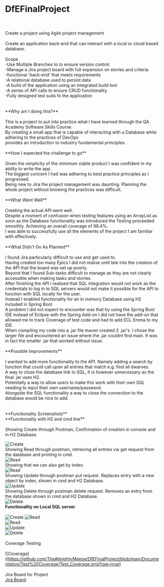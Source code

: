 # DfEFinalProject
<br />
<br />
Create a project using Agile project management <br />
<br />
Create an application back-end that can interact with a local or cloud based database.<br />
<br />
Scope <br />
-Use Multiple Branches to to ensure version control <br />
-Manage a Jira project board with full expansion on stories and criteria <br />
-functional 'back-end' that meets requirements <br />
-A relational database used to persist data <br />
-A build of the application using an integrated build tool <br />
-A series of API calls to ensure CRUD functionality <br /> 
-Fully designed test suits fo the application <br />
<br />
<br />
**Why am I doing this?** <br />
<br />
This is a project to put into practice what I have learned through the QA Academy Software Skills Course.<br />
By creating a small app that is capable of interacting with a Database while adhering to the practices of DevOps <br />
provides an introduction to industry fundamental principles.<br />
<br />
**How I expected the challenge to go**<br />
<br />
Given the simplicity of the minimum viable product I was confident in my ability to write the app.<br />
The biggest concern I had was adhering to best practice principles as I progressed.<br />
Being new to Jira the project management was daunting. Planning the whole project without knowing the practices was difficult.<br />
<br />
**What Went Well**<br />
<br />
Creating the actual API went well. <br />
Despite a moment of confusion when testing features using an ArrayList as soon as the Database functionality was introduced the Testing proceeded smoothly. Achieving an overall coverage of 98.4%.<br />
I was able to successfully use all the elements of the project I am familiar with effectively.<br />
<br />
**What Didn't Go As Planned**<br />
<br />
I found Jira particularly difficult to use and get used to.<br />
Having created too many Epics I did not realise until late into the creation of the API that the board was set up poorly.<br />
Beyond that I found Sub-tasks difficult to manage as they are not clearly accessible when making tasks and stories.<br />
After finishing the API i realised that SQL integration would not work as the credentials to log in to SQL servers would not make it possible for the API to function with SQL locally for the user.<br />
Instead I enabled functionality for an in memory Database using H2 included in Spring Boot<br />
A problem I did not expect to encounter was that by using the Spring Boot IDE instead of Eclipse with the Spring Add-on I did not have the add-on that allowed me to track Coverage of test code and had to add ECL Emma to my IDE.<br />
When compiling my code into a .jar file maven created 2 .jar's. I chose the larger file and encountered an issue where the .jar couldnt find main. It was in fact the smaller .jar that worked without issue.
<br />
<br />
**Possible Improvements**<br />
<br />
I wanted to add more functionality to the API. Namely adding a search by function that could call upon all entries that match e.g. find all dwarves.<br />
A way to close the database link to SQL, It is however unnecessary as the final .jar uses H2.<br />
Potentially a way to allow users to make this work with their own SQL needing to input their own username/password.<br />
Alongside the SQL functionality a way to close the connection to the database would be nice to add.<br />
<br />
<br />
**Functionality Screenshots**<br />
**Functionality with H2 and cmd line** <br />
<br />
Showing Create through Postman, Confirmation of creation in console and in H2 Database.<br />



![Create](https://github.com/TheAlmightyMeese/DfEFinalProject/blob/main/Documentation/H2%20Function%20Console/2021-11-11%2014_12_30-Window.png?raw=true)
<br />
Showing Read through postman, retrieving all entries via get request from the database and printing in cmd.<br />
![Read](https://github.com/TheAlmightyMeese/DfEFinalProject/blob/main/Documentation/H2%20Function%20Console/2021-11-11%2014_13_34-Window.png?raw=true)
<br />
Showing that we can also get by index.<br />
![Read](https://github.com/TheAlmightyMeese/DfEFinalProject/blob/main/Documentation/H2%20Function%20Console/2021-11-11%2014_14_02-Window.png?raw=true)
<br />
Showing Update through postman put request. Replaces entry with a new object by index, shown in cmd and H2 Database.<br />
![Update](https://github.com/TheAlmightyMeese/DfEFinalProject/blob/main/Documentation/H2%20Function%20Console/2021-11-11%2014_14_31-Window.png?raw=true)
<br />
Showing Delete through postman delete request. Removes an entry from the database shown in cmd and H2 Database.<br />
![Delete](https://github.com/TheAlmightyMeese/DfEFinalProject/blob/main/Documentation/H2%20Function%20Console/2021-11-11%2014_14_58-Window.png?raw=true)
<br />
**Functionality on Local SQL server**<br />
<br />
![Create](https://github.com/TheAlmightyMeese/DfEFinalProject/blob/main/Documentation/SQL%20Persistance/2021-11-11%2014_49_48-Window.png)
![Read](https://github.com/TheAlmightyMeese/DfEFinalProject/blob/main/Documentation/SQL%20Persistance/2021-11-11%2014_50_59-Window.png)<br />
![Read](https://github.com/TheAlmightyMeese/DfEFinalProject/blob/main/Documentation/SQL%20Persistance/2021-11-11%2014_51_15-Window.png)<br />
![Update](https://github.com/TheAlmightyMeese/DfEFinalProject/blob/main/Documentation/SQL%20Persistance/2021-11-11%2014_51_41-Window.png)<br />
![Delete](https://github.com/TheAlmightyMeese/DfEFinalProject/blob/main/Documentation/SQL%20Persistance/2021-11-11%2014_52_07-Window.png)<br />
<br />
Coverage Testing<br />
<br />
![Coverage]((https://github.com/TheAlmightyMeese/DfEFinalProject/blob/main/Documentation/Test%20Coverage/Test_Coverage.png?raw=true)<br />
<br />
Jira Board for Project<br />
[Jira Board](https://dfes3richard.atlassian.net/jira/software/projects/RTP/boards/1).

